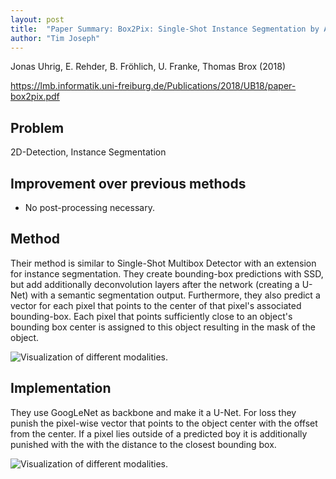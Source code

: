 ```yaml
---
layout: post
title:  "Paper Summary: Box2Pix: Single-Shot Instance Segmentation by Assigning Pixels to Object Boxes"
author: "Tim Joseph"
---
```


Jonas Uhrig, E. Rehder, B. Fröhlich, U. Franke, Thomas Brox (2018)

https://lmb.informatik.uni-freiburg.de/Publications/2018/UB18/paper-box2pix.pdf

## Problem

2D-Detection, Instance Segmentation

## Improvement over previous methods

* No post-processing necessary.

## Method 
Their method is similar to Single-Shot Multibox Detector with an extension for instance segmentation. They create bounding-box predictions with SSD, but add additionally deconvolution layers after the network (creating a U-Net) with a semantic segmentation output. Furthermore, they also predict a vector for each pixel that points to the center of that pixel's associated bounding-box. Each pixel that points sufficiently close to an object's bounding box center is assigned to this object resulting in the mask of the object.

![Visualization of different modalities.](images/box2pix.png)


## Implementation
They use GoogLeNet as backbone and make it a U-Net. For loss they punish the pixel-wise vector that points to the object center with the offset from the center. If a pixel lies outside of a predicted boy it is additionally punished with the with the distance to the closest bounding box. 

![Visualization of different modalities.](images/box2pix-architecture.png)
